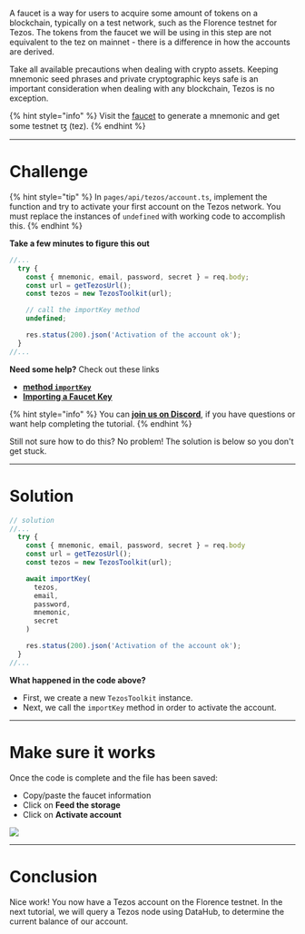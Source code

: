 A faucet is a way for users to acquire some amount of tokens on a blockchain, typically on a test network, such as the Florence testnet for Tezos. The tokens from the faucet we will be using in this step are not equivalent to the tez on mainnet - there is a difference in how the accounts are derived.

Take all available precautions when dealing with crypto assets. Keeping mnemonic seed phrases and private cryptographic keys safe is an important consideration when dealing with any blockchain, Tezos is no exception.

{% hint style="info" %}
Visit the [faucet](https://faucet.tzalpha.net/) to generate a mnemonic and get some testnet ꜩ (tez).
{% endhint %}

---

# Challenge

{% hint style="tip" %}
In `pages/api/tezos/account.ts`, implement the function and try to activate your first account on the Tezos network. You must replace the instances of `undefined` with working code to accomplish this.
{% endhint %}

**Take a few minutes to figure this out**

```typescript
//...
  try {
    const { mnemonic, email, password, secret } = req.body;
    const url = getTezosUrl();
    const tezos = new TezosToolkit(url);

    // call the importKey method
    undefined;

    res.status(200).json('Activation of the account ok');
  }
//...
```

**Need some help?** Check out these links

- [**method `importKey`**](https://tezostaquito.io/typedoc/modules/_taquito_signer.html#importkey)
- [**Importing a Faucet Key**](https://tezostaquito.io/docs/quick_start/#importing-a-faucet-key)

{% hint style="info" %}
You can [**join us on Discord**](https://discord.gg/fszyM7K), if you have questions or want help completing the tutorial.
{% endhint %}

Still not sure how to do this? No problem! The solution is below so you don't get stuck.

---

# Solution

```typescript
// solution
//...
  try {
    const { mnemonic, email, password, secret } = req.body
    const url = getTezosUrl();
    const tezos = new TezosToolkit(url);

    await importKey(
      tezos,
      email,
      password,
      mnemonic,
      secret
    )

    res.status(200).json('Activation of the account ok');
  }
//...
```

**What happened in the code above?**

- First, we create a new `TezosToolkit` instance.
- Next, we call the `importKey` method in order to activate the account.

---

# Make sure it works

Once the code is complete and the file has been saved:

- Copy/paste the faucet information
- Click on **Feed the storage**
- Click on **Activate account**

![](https://raw.githubusercontent.com/figment-networks/learn-web3-dapp/main/markdown/__images__/tezos/tezos-account.gif)

---

# Conclusion

Nice work! You now have a Tezos account on the Florence testnet. In the next tutorial, we will query a Tezos node using DataHub, to determine the current balance of our account.
